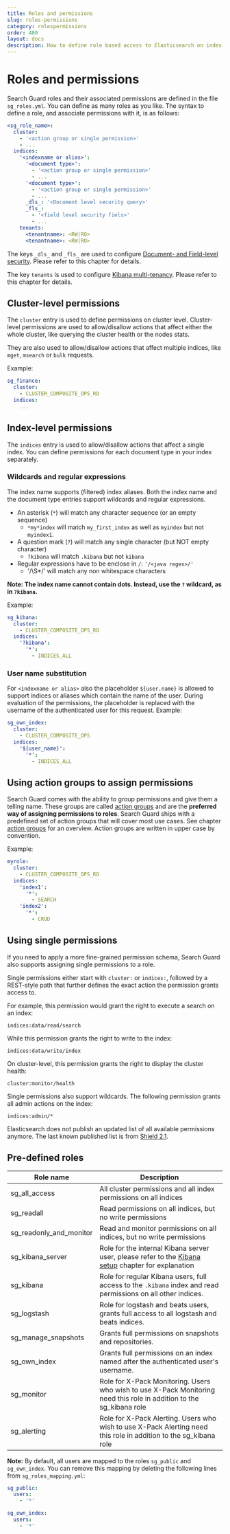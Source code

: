 ```yaml
---
title: Roles and permissions
slug: roles-permissions
category: rolespermissions
order: 400
layout: docs
description: How to define role based access to Elasticsearch on index- and document-type level with Search Guard.
---
```

<!---
Copryight 2017 floragunn GmbH
-->
# Roles and permissions

Search Guard roles and their associated permissions are defined in the file `sg_roles.yml`. You can define as many roles as you like. The syntax to define a role, and associate permissions with it, is as follows:

```yaml
<sg_role_name>:
  cluster:
    - '<action group or single permission>'
    - ...
  indices:
    '<indexname or alias>':
      '<document type>':  
        - '<action group or single permission>'
        - ...
      '<document type>':  
        - '<action group or single permission>'
        - ...
      _dls_: '<Document level security query>'
      _fls_:
        - '<field level security fiels>'
        - ...
    tenants:
      <tenantname>: <RW|RO>
      <tenantname>: <RW|RO>        
```

The keys `_dls_` and `_fls_` are used to configure [Document- and Field-level security](dlsfls.md). Please refer to this chapter for details.

The key `tenants` is used to configure [Kibana multi-tenancy](kibana_multitenancy.md). Please refer to this chapter for details.

## Cluster-level permissions

The `cluster` entry is used to define permissions on cluster level. Cluster-level permissions are used to allow/disallow actions that affect either the whole cluster, like querying the cluster health or the nodes stats. 

They are also used to allow/disallow actions that affect multiple indices, like `mget`, `msearch` or `bulk` requests.

Example:

```yaml
sg_finance:
  cluster:
    - CLUSTER_COMPOSITE_OPS_RO
  indices:
    ...
```

## Index-level permissions

The `indices` entry is used to allow/disallow actions that affect a single index. You can define permissions for each document type in your index separately.

### Wildcards and regular expressions

The index name supports (filtered) index aliases. Both the index name and the document type entries support wildcards and regular expressions.

* An asterisk (`*`) will match any character sequence (or an empty sequence)
  * `*my*index` will match `my_first_index` as well as `myindex` but not `myindex1`. 
* A question mark (`?`) will match any single character (but NOT empty character)
  * `?kibana` will match `.kibana` but not `kibana` 
* Regular expressions have to be enclose in `/`: `'/<java regex>/'`
  * '/\S*/' will match any non whitespace characters

**Note: The index name cannot contain dots. Instead, use the `?` wildcard, as in `?kibana`.** 

Example: 

```yaml
sg_kibana:
  cluster:
    - CLUSTER_COMPOSITE_OPS_RO    
  indices:
    '?kibana':
      '*':
        - INDICES_ALL
```

### User name substitution

For `<indexname or alias>` also the placeholder `${user.name}` is allowed to support indices or aliases which contain the name of the user. During evaluation of the permissions, the placeholder is replaced with the username of the authenticated user for this request. Example:

```yaml
sg_own_index:
  cluster:
    - CLUSTER_COMPOSITE_OPS
  indices:
    '${user_name}':
      '*':
        - INDICES_ALL
```

## Using action groups to assign permissions

Search Guard comes with the ability to group permissions and give them a telling name. These groups are called [action groups](configuration_action_groups.md) and are the **preferred way of assigning permissions to roles**. Search Guard ships with a predefined set of action groups that will cover most use cases. See chapter [action groups](configuration_action_groups.md) for an overview. Action groups are written in upper case by convention.

Example:

```yaml
myrole:
  cluster:
    - CLUSTER_COMPOSITE_OPS_RO    
  indices:
    'index1':
      '*':
        - SEARCH
    'index2':
      '*':
        - CRUD
```

## Using single permissions

If you need to apply a more fine-grained permission schema, Search Guard also supports assigning single permissions to a role.

Single permissions either start with `cluster:` or `indices:`, followed by a REST-style path that further defines the exact action the permission grants access to.

For example, this permission would grant the right to execute a search on an index:

```
indices:data/read/search
```

While this permission grants the right to write to the index:

```
indices:data/write/index
```

On cluster-level, this permission grants the right to display the cluster health:

```
cluster:monitor/health
```

Single permissions also support wildcards. The following permission grants all admin actions on the index: 

```
indices:admin/*
```

Elasticsearch does not publish an updated list of all available permissions anymore. The last known published list is from [Shield 2.1](https://www.elastic.co/guide/en/shield/2.1/reference.html#ref-actions-list). 

## Pre-defined roles

| Role name | Description |
|---|---|
| sg\_all\_access | All cluster permissions and all index permissions on all indices |
| sg\_readall | Read permissions on all indices, but no write permissions |
| sg\_readonly\_and\_monitor | Read and monitor permissions on all indices, but no write permissions |
| sg\_kibana\_server | Role for the internal Kibana server user, please refer to the [Kibana setup](kibana_installation.md) chapter for explanation |
| sg\_kibana | Role for regular Kibana users, full access to the `.kibana` index and read permissions on all other indices. |
| sg\_logstash | Role for logstash and beats users, grants full access to all logstash and beats indices. |
| sg\_manage\_snapshots | Grants full permissions on snapshots and repositories. |
| sg\_own\_index | Grants full permissions on an index named after the authenticated user's username. |
| sg\_monitor | Role for X-Pack Monitoring. Users who wish to use X-Pack Monitoring need this role in addition to the sg\_kibana role |
| sg\_alerting | Role for X-Pack Alerting. Users who wish to use X-Pack Alerting need this role in addition to the sg\_kibana role |

**Note:** By default, all users are mapped to the roles `sg_public` and `sg_own_index`. You can remove this mapping by deleting the following lines from `sg_roles_mapping.yml`:

```yaml
sg_public:
  users:
    - '*'

sg_own_index:
  users:
    - '*'
```

